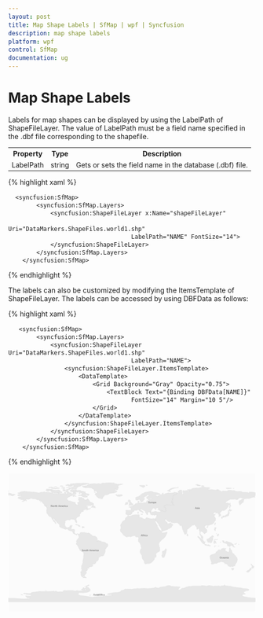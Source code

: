 ```yaml
---
layout: post
title: Map Shape Labels | SfMap | wpf | Syncfusion
description: map shape labels
platform: wpf
control: SfMap
documentation: ug
---
```


# Map Shape Labels

Labels for map shapes can be displayed by using the LabelPath of ShapeFileLayer. The value of LabelPath must be a field name specified in the .dbf file corresponding to the shapefile. 



<table>
<tr>
<th>
Property</th><th>
Type</th><th>
Description</th></tr>
<tr>
<td>
LabelPath</td><td>
string</td><td>
Gets or sets the field name in the database (.dbf) file.</td></tr>
</table>

{% highlight xaml %}

      <syncfusion:SfMap>
            <syncfusion:SfMap.Layers>
                <syncfusion:ShapeFileLayer x:Name="shapeFileLayer"   
                                       Uri="DataMarkers.ShapeFiles.world1.shp"                                                               
                                       LabelPath="NAME" FontSize="14">
                </syncfusion:ShapeFileLayer>
            </syncfusion:SfMap.Layers>
        </syncfusion:SfMap>

{% endhighlight %}

The labels can also be customized by modifying the ItemsTemplate of ShapeFileLayer. The labels can be accessed by using DBFData as follows:

{% highlight xaml %}

       <syncfusion:SfMap>
            <syncfusion:SfMap.Layers>
                <syncfusion:ShapeFileLayer Uri="DataMarkers.ShapeFiles.world1.shp"
                                       LabelPath="NAME">
                    <syncfusion:ShapeFileLayer.ItemsTemplate>
                        <DataTemplate>
                            <Grid Background="Gray" Opacity="0.75">
                                <TextBlock Text="{Binding DBFData[NAME]}"
                                       FontSize="14" Margin="10 5"/>
                            </Grid>
                        </DataTemplate>
                    </syncfusion:ShapeFileLayer.ItemsTemplate>
                </syncfusion:ShapeFileLayer>
            </syncfusion:SfMap.Layers>
        </syncfusion:SfMap>

{% endhighlight %}


![](Map-Shape-Labels_images/Map-Shape-Labels_img1.png)


